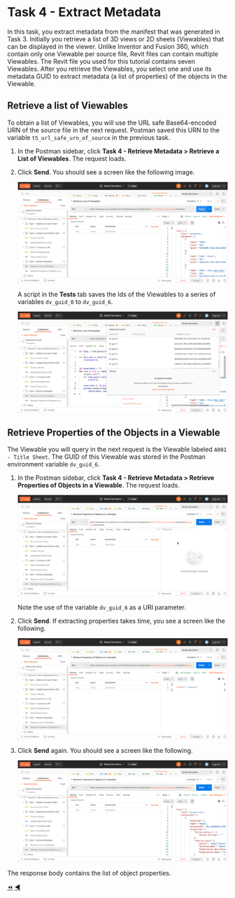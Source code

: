 # Task 4 - Extract Metadata

In this task, you extract metadata from the manifest that was generated in Task 3. Initially you retrieve a list of 3D views or 2D sheets (Viewables) that can be displayed in the viewer. Unlike Inventor and Fusion 360, which contain only one Viewable per source file, Revit files can contain multiple Viewables. The Revit file you used for this tutorial contains seven Viewables. After you retrieve the Viewables, you select one and use its metadata GUID to extract metadata (a list of properties) of the objects in the Viewable.

## Retrieve a list of Viewables

To obtain a list of Viewables, you will use the URL safe Base64-encoded URN of the source file in the next request. Postman saved this URN to the variable `t5_url_safe_urn_of_source` in the previous task.

1. In the Postman sidebar, click **Task 4 - Retrieve Metadata > Retrieve a List of Viewables**. The request loads.

2. Click **Send**. You should see a screen like the following image.

   ![list Viewables](../images/task4_list_model_views_success.png "list viewables")

   A script in the **Tests** tab saves the Ids of the Viewables to a series of variables `dv_guid_0` to `dv_guid_6`.

   ![list Viewables](../images/task4_list_model_view_guids.png "list viewables")

## Retrieve Properties of the Objects in a Viewable

The Viewable you will query in the next request is the Viewable labeled `A001 - Title Sheet`. The GUID of this Viewable was stored in the Postman environment variable `dv_guid_6`.

1. In the Postman sidebar, click **Task 4 - Retrieve Metadata > Retrieve Properties of Objects in a  Viewable**. The request loads.

   ![list objects](../images/task4_get_properties.png "list objects")

   Note the use of the variable `dv_guid_6` as a URI parameter.

2. Click **Send**. If extracting properties takes time, you see a screen like the following.

   ![list objects success](../images/task4_get_properties_success_01.png "list objects success")

3. Click **Send** again. You should see a screen like the following.

   ![list objects success](../images/task4_get_properties_success_02.png "list objects success")

The response body contains the list of object properties.

[:rewind:](../readme.md "readme.md") [:arrow_backward:](task-3.md "Previous task")
